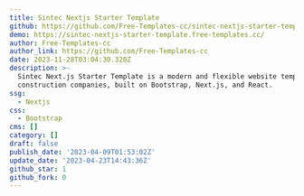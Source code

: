 ```yaml
---
title: Sintec Nextjs Starter Template
github: https://github.com/Free-Templates-cc/sintec-nextjs-starter-template
demo: https://sintec-nextjs-starter-template.free-templates.cc/
author: Free-Templates-cc
author_link: https://github.com/Free-Templates-cc
date: 2023-11-28T03:04:30.320Z
description: >-
  Sintec Next.js Starter Template is a modern and flexible website template for
  construction companies, built on Bootstrap, Next.js, and React.
ssg:
  - Nextjs
css:
  - Bootstrap
cms: []
category: []
draft: false
publish_date: '2023-04-09T01:53:02Z'
update_date: '2023-04-23T14:43:36Z'
github_star: 1
github_fork: 0
---
```

